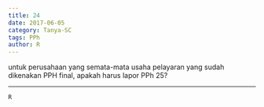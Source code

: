 ```yaml
---
title: 24
date: 2017-06-05
category: Tanya-SC
tags: PPh
author: R
---
```


untuk perusahaan yang semata-mata usaha pelayaran yang sudah dikenakan PPH final, apakah harus lapor PPh 25?

---



`R`
